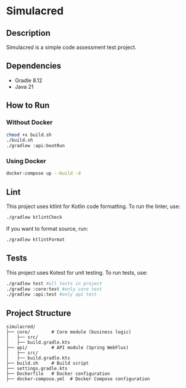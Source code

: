 # Simulacred

## Description
Simulacred is a simple code assessment test project.

## Dependencies
- Gradle 8.12
- Java 21

## How to Run

### Without Docker
```sh
chmod +x build.sh
./build.sh
./gradlew :api:bootRun
```

### Using Docker
```sh
docker-compose up --build -d
```

## Lint
This project uses ktlint for Kotlin code formatting. To run the linter, use:

```sh
./gradlew ktlintCheck
```

If you want to format source, run:

```sh
./gradlew ktlintFormat
```

## Tests
This project uses Kotest for unit testing. To run tests, use:

```sh
./gradlew test #all tests in project
./gradlew :core:test #only core test
./gradlew :api:test #only api test
```

## Project Structure
```
simulacred/
├── core/        # Core module (business logic)
│   ├── src/
│   ├── build.gradle.kts
├── api/         # API module (Spring WebFlux)
│   ├── src/
│   ├── build.gradle.kts
├── build.sh     # Build script
├── settings.gradle.kts
├── Dockerfile   # Docker configuration
├── docker-compose.yml  # Docker Compose configuration
```
